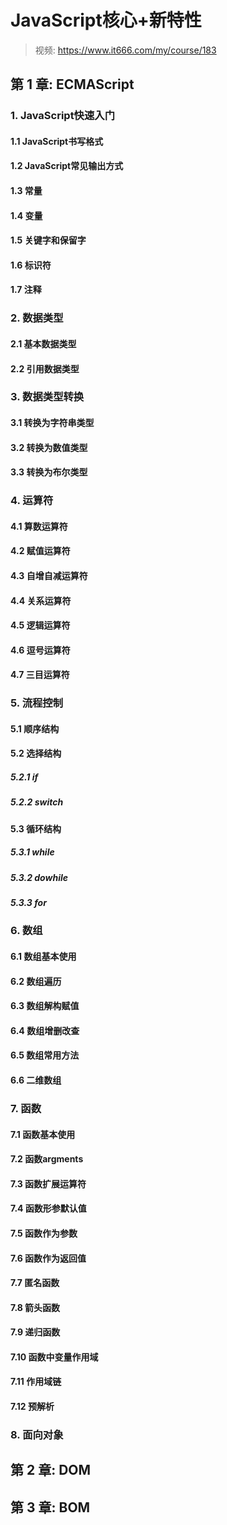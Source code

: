 # JavaScript核心+新特性

> 视频: https://www.it666.com/my/course/183

## 第 1 章: ECMAScript

### 1. JavaScript快速入门

#### 1.1 JavaScript书写格式

#### 1.2 JavaScript常见输出方式

#### 1.3 常量

#### 1.4 变量

#### 1.5 关键字和保留字

#### 1.6 标识符

#### 1.7 注释

### 2. 数据类型

#### 2.1 基本数据类型

#### 2.2 引用数据类型

### 3. 数据类型转换

#### 3.1 转换为字符串类型

#### 3.2 转换为数值类型

#### 3.3 转换为布尔类型

### 4. 运算符

#### 4.1 算数运算符

#### 4.2 赋值运算符

#### 4.3 自增自减运算符

#### 4.4 关系运算符

#### 4.5 逻辑运算符

#### 4.6 逗号运算符

#### 4.7 三目运算符



### 5. 流程控制

#### 5.1 顺序结构



#### 5.2 选择结构

##### 5.2.1 if

##### 5.2.2 switch

#### 5.3 循环结构

##### 5.3.1 while

##### 5.3.2 dowhile

##### 5.3.3 for



### 6. 数组

#### 6.1 数组基本使用

#### 6.2 数组遍历

#### 6.3 数组解构赋值

#### 6.4 数组增删改查

#### 6.5 数组常用方法

#### 6.6 二维数组



### 7. 函数

#### 7.1 函数基本使用

#### 7.2 函数argments

#### 7.3 函数扩展运算符

#### 7.4 函数形参默认值

#### 7.5 函数作为参数

#### 7.6 函数作为返回值

#### 7.7 匿名函数

#### 7.8 箭头函数

#### 7.9 递归函数

#### 7.10 函数中变量作用域

#### 7.11 作用域链

#### 7.12 预解析



### 8. 面向对象





## 第 2 章: DOM



## 第 3 章: BOM



